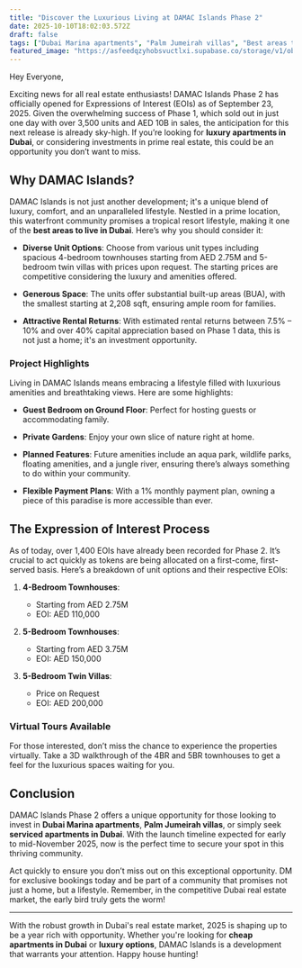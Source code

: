 ```yaml
---
title: "Discover the Luxurious Living at DAMAC Islands Phase 2"
date: 2025-10-10T18:02:03.572Z
draft: false
tags: ["Dubai Marina apartments", "Palm Jumeirah villas", "Best areas to live in Dubai"]
featured_image: "https://asfeedqzyhobsvuctlxi.supabase.co/storage/v1/object/public/blog-images/blog-79322-1760119301257.png"
---
```


Hey Everyone,

Exciting news for all real estate enthusiasts! DAMAC Islands Phase 2 has officially opened for Expressions of Interest (EOIs) as of September 23, 2025. Given the overwhelming success of Phase 1, which sold out in just one day with over 3,500 units and AED 10B in sales, the anticipation for this next release is already sky-high. If you’re looking for **luxury apartments in Dubai**, or considering investments in prime real estate, this could be an opportunity you don’t want to miss.

## Why DAMAC Islands?

DAMAC Islands is not just another development; it's a unique blend of luxury, comfort, and an unparalleled lifestyle. Nestled in a prime location, this waterfront community promises a tropical resort lifestyle, making it one of the **best areas to live in Dubai**. Here’s why you should consider it:

- **Diverse Unit Options**: Choose from various unit types including spacious 4-bedroom townhouses starting from AED 2.75M and 5-bedroom twin villas with prices upon request. The starting prices are competitive considering the luxury and amenities offered.
  
- **Generous Space**: The units offer substantial built-up areas (BUA), with the smallest starting at 2,208 sqft, ensuring ample room for families.

- **Attractive Rental Returns**: With estimated rental returns between 7.5% – 10% and over 40% capital appreciation based on Phase 1 data, this is not just a home; it's an investment opportunity.

### Project Highlights

Living in DAMAC Islands means embracing a lifestyle filled with luxurious amenities and breathtaking views. Here are some highlights:

- **Guest Bedroom on Ground Floor**: Perfect for hosting guests or accommodating family.
  
- **Private Gardens**: Enjoy your own slice of nature right at home.

- **Planned Features**: Future amenities include an aqua park, wildlife parks, floating amenities, and a jungle river, ensuring there’s always something to do within your community.

- **Flexible Payment Plans**: With a 1% monthly payment plan, owning a piece of this paradise is more accessible than ever.

## The Expression of Interest Process

As of today, over 1,400 EOIs have already been recorded for Phase 2. It’s crucial to act quickly as tokens are being allocated on a first-come, first-served basis. Here’s a breakdown of unit options and their respective EOIs:

1. **4-Bedroom Townhouses**: 
   - Starting from AED 2.75M
   - EOI: AED 110,000

2. **5-Bedroom Townhouses**: 
   - Starting from AED 3.75M
   - EOI: AED 150,000

3. **5-Bedroom Twin Villas**: 
   - Price on Request
   - EOI: AED 200,000

### Virtual Tours Available

For those interested, don’t miss the chance to experience the properties virtually. Take a 3D walkthrough of the 4BR and 5BR townhouses to get a feel for the luxurious spaces waiting for you.

## Conclusion

DAMAC Islands Phase 2 offers a unique opportunity for those looking to invest in **Dubai Marina apartments**, **Palm Jumeirah villas**, or simply seek **serviced apartments in Dubai**. With the launch timeline expected for early to mid-November 2025, now is the perfect time to secure your spot in this thriving community.

Act quickly to ensure you don’t miss out on this exceptional opportunity. DM for exclusive bookings today and be part of a community that promises not just a home, but a lifestyle. Remember, in the competitive Dubai real estate market, the early bird truly gets the worm!

---

With the robust growth in Dubai's real estate market, 2025 is shaping up to be a year rich with opportunity. Whether you're looking for **cheap apartments in Dubai** or **luxury options**, DAMAC Islands is a development that warrants your attention. Happy house hunting!